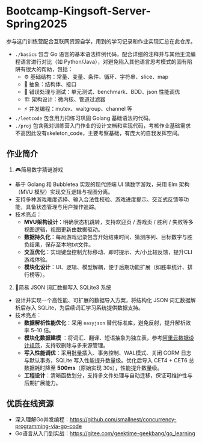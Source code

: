 # Bootcamp-Kingsoft-Server-Spring2025

参与这门训练营配合互联网资源自学，用到的学习记录和作业实现汇总在此仓库。

- `./basics` 包含 Go 语言的基本语法样例代码，配合详细的注释并与其他主流编程语言进行对比（如
  Python/Java），对避免陷入其他语言思考模式的固有陷阱有很大的帮助，包括：
    - ⚙️ 基础结构：常量、变量、条件、循环、字符串、slice、map 
    - 🌆 抽象：结构体、接口 
    - 🤕 错误处理与测试：单元测试、benchmark、BDD、json 性能调优 
    - 🏗️ 架构设计：微内核、管道过滤器 
    - ⚡️ 并发编程：mutex、waitgroup、channel 等
- `./leetcode` 包含用力扣练习巩固 Golang 基础语法的代码。
- `./proj` 包含我对训练营入门作业的设计文档和实现代码，考核作业基础需求不高因此没有skeleton_code，主要考察基础，有庞大的自我发挥空间。

## 作业简介

1. 🎮简易数字猜谜游戏

- 基于 Golang 和 Bubbletea 实现的现代终端 UI 猜数字游戏，采用 Elm 架构（MVU 模型）实现交互逻辑与视图分离。
- 支持多种游戏难度选择、输入合法性校验、游戏进度提示、交互式反馈等功能，具备状态管理与用户操作追踪。
- 技术亮点：
    - **MVU架构设计**：明确状态机跳转，支持欢迎页 / 游戏页 / 胜利 / 失败等多视图逻辑，视图更新由数据驱动。
    - **数据持久化**：每局游戏记录包含开始结束时间、猜测序列、目标数字与胜负结果，保存至本地txt文件。
    - **交互优化**：实现键盘控制光标移动、即时提示、大/小比较反馈，提升CLI游戏体验。
    - **模块化设计**：UI、逻辑、模型解耦，便于后期功能扩展（如胜率统计、排行榜等）。

2. 🧩简易 JSON 词汇数据写入 SQLite3 系统

- 设计并实现一个高性能、可扩展的数据导入方案，将结构化 JSON 词汇数据解析后存入 SQLite，为后续词汇学习系统提供数据支持。
- 技术亮点：
    - **数据解析性能优化**：采用 `easyjson` 替代标准库，避免反射，提升解析效率 5–10 倍。
    - **模块化数据建模**
      ：将词汇、翻译、短语抽象为独立表，参考[阿里云数据设计规范](https://developer.aliyun.com/article/709387)，支持软删除与多来源管理。
    - **写入性能调优**：采用批量插入、事务控制、WAL模式、关闭 GORM 日志与默认事务，SQLite 写入性能提升数量级。优化后导入
      CET4 + CET6 总数据耗时降至 **500ms**（原始实现 30s），性能提升数量级。
    - **工程设计**：清晰函数划分，支持多文件处理与自动迁移，保证可维护性与后期扩展能力。

## 优质在线资源

- 深入理解Go并发编程：https://github.com/smallnest/concurrency-programming-via-go-code
- Go语言从入门到实战：https://gitee.com/geektime-geekbang/go_learning